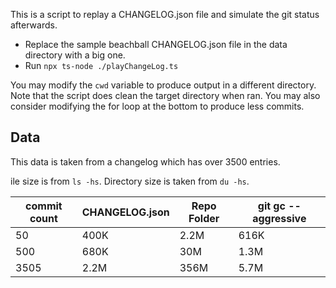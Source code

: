This is a script to replay a CHANGELOG.json file and simulate the git status afterwards.

- Replace the sample beachball CHANGELOG.json file in the data directory with a big one.
- Run `npx ts-node ./playChangeLog.ts`

You may modify the `cwd` variable to produce output in a different directory. Note that the script does clean the target directory when ran. You may also consider modifying the for loop at the bottom to produce less commits.

## Data

This data is taken from a changelog which has over 3500 entries.

 ile size is from `ls -hs`. Directory size is taken from `du -hs`.

| commit count | CHANGELOG.json | Repo Folder | git gc --aggressive |
|---|---|---|---|
| 50 | 400K | 2.2M | 616K |
| 500 | 680K | 30M | 1.3M |
| 3505 | 2.2M | 356M | 5.7M |
